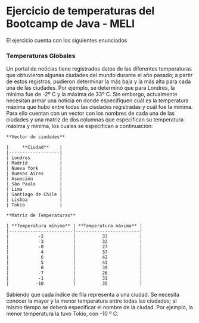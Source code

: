 # Ejercicio de temperaturas del Bootcamp de Java - MELI

El ejercicio cuenta con los siguientes enunciados 

### Temperaturas Globales

Un portal de noticias tiene registrados datos de las diferentes temperaturas que obtuvieron algunas ciudades del mundo durante el año pasado; a partir de estos registros, pudieron determinar la más baja y la más alta para cada una de las ciudades. Por ejemplo, se determinó que para Londres, la mínima fue de -2º C y la máxima de 33º C. Sin embargo, actualmente necesitan armar una noticia en donde especifiquen cuál es la temperatura máxima que hubo entre todas las ciudades registradas y cuál fue la mínima. Para ello cuentan con un vector con los nombres de cada una de las ciudades y una matriz de dos columnas que especifican su temperatura máxima y mínima, los cuales se especifican a continuación:

    **Vector de ciudades**

    |     **Ciudad**    |
    |-------------------|
    | Londres           |
    | Madrid            |
    | Nueva York        |
    | Buenos Aires      |
    | Asunción          |
    | São Paulo         |
    | Lima              |
    | Santiago de Chile |
    | Lisboa            |
    | Tokio             |

    **Matriz de Temperaturas**

    | **Temperatura mínima** | **Temperatura máxima** |
    |------------------------|------------------------|
    |           -2           |          33            |
    |           -3           |          32            |
    |           -8           |          27            |
    |            4           |          37            |
    |            6           |          42            |
    |            5           |          43            |
    |            0           |          39            |
    |           -7           |          26            |
    |           -1           |          31            |
    |          -10           |          35            |


Sabiendo que cada índice de fila representa a una ciudad. Se necesita conocer la mayor y la menor temperatura entre todas las ciudades; al mismo tiempo se deberá especificar el nombre de la ciudad. Por ejemplo, la menor temperatura la tuvo Tokio, con -10 º C.